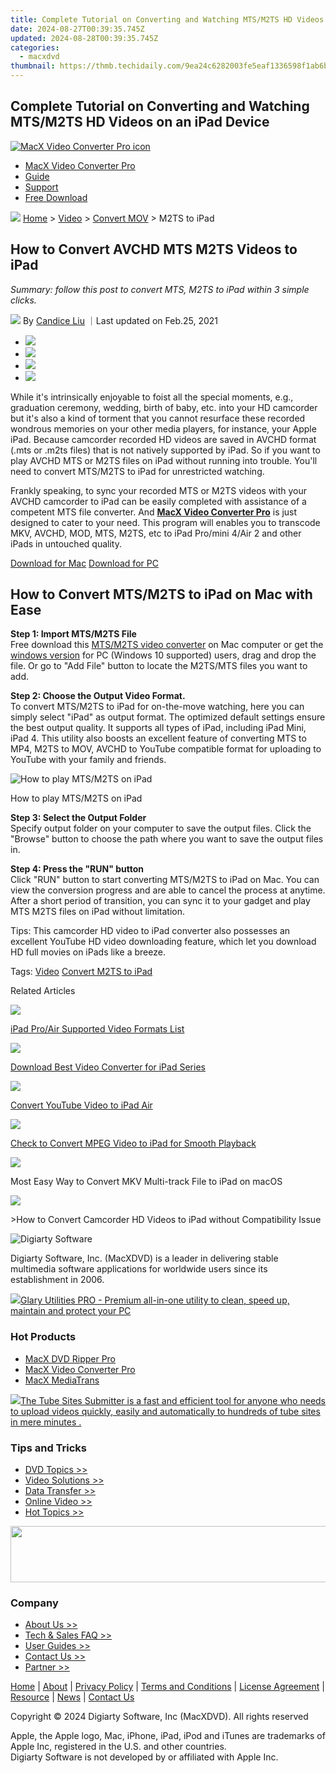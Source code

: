 ```yaml
---
title: Complete Tutorial on Converting and Watching MTS/M2TS HD Videos on an iPad Device
date: 2024-08-27T00:39:35.745Z
updated: 2024-08-28T00:39:35.745Z
categories:
  - macxdvd
thumbnail: https://thmb.techidaily.com/9ea24c6282003fe5eaf1336598f1ab6b49832d478e258a2b3fdb222135f271e5.jpg
---
```


## Complete Tutorial on Converting and Watching MTS/M2TS HD Videos on an iPad Device

[![MacX Video Converter Pro icon](https://www.macxdvd.com/mac-dvd-video-converter-how-to/../image-style/new-seo/icon11.png)](https://tools.techidaily.com/macxdvd/products/)

* [MacX Video Converter Pro](https://tools.techidaily.com/macxdvd/products/)
* [Guide](https://tools.techidaily.com/macxdvd/products/)
* [Support](https://tools.techidaily.com/macxdvd/products/)
* [Free Download](https://tools.techidaily.com/macxdvd/products/)



![](https://www.macxdvd.com/mac-dvd-video-converter-how-to/../image-style/new-seo/icon7.png) [Home](https://tools.techidaily.com/macxdvd/products/) \> [Video](https://tools.techidaily.com/macxdvd/products/) \> [Convert MOV](https://tools.techidaily.com/macxdvd/products/) \> M2TS to iPad

## How to Convert AVCHD MTS M2TS Videos to iPad 



_Summary: follow this post to convert MTS, M2TS to iPad within 3 simple clicks._

![](https://www.macxdvd.com/mac-dvd-video-converter-how-to/../image-style/new-seo/icon6.png) By [Candice Liu](https://tools.techidaily.com/macxdvd/products/) ｜Last updated on Feb.25, 2021

* [![](https://www.macxdvd.com/mac-dvd-video-converter-how-to/../image-style/new-seo/share-fa.jpg)](https://www.facebook.com/sharer/sharer.php?u=https://www.macxdvd.com/mac-dvd-video-converter-how-to/convert-mts-m2ts-to-ipad.htm)
* [![](https://www.macxdvd.com/mac-dvd-video-converter-how-to/../image-style/new-seo/share-tw.jpg)](https://twitter.com/intent/tweet?url=https://www.macxdvd.com/mac-dvd-video-converter-how-to/convert-mts-m2ts-to-ipad.htm&text=)
* [![](https://www.macxdvd.com/mac-dvd-video-converter-how-to/../image-style/new-seo/share-email.jpg)](https://www.macxdvd.com/mac-dvd-video-converter-how-to/mailto:info@example.com?&subject=&body=https://www.macxdvd.com/mac-dvd-video-converter-how-to/convert-mts-m2ts-to-ipad.htm)
* [![](https://www.macxdvd.com/mac-dvd-video-converter-how-to/../image-style/new-seo/share-in.jpg)](https://www.linkedin.com/shareArticle?mini=true&url=https://www.macxdvd.com/mac-dvd-video-converter-how-to/convert-mts-m2ts-to-ipad.htm&title=&summary=&source=)

While it's intrinsically enjoyable to foist all the special moments, e.g., graduation ceremony, wedding, birth of baby, etc. into your HD camcorder but it's also a kind of torment that you cannot resurface these recorded wondrous memories on your other media players, for instance, your Apple iPad. Because camcorder recorded HD videos are saved in AVCHD format (.mts or .m2ts files) that is not natively supported by iPad. So if you want to play AVCHD MTS or M2TS files on iPad without running into trouble. You'll need to convert MTS/M2TS to iPad for unrestricted watching. 

Frankly speaking, to sync your recorded MTS or M2TS videos with your AVCHD camcorder to iPad can be easily completed with assistance of a competent MTS file converter. And [**MacX Video Converter Pro**](https://tools.techidaily.com/macxdvd/products/) is just designed to cater to your need. This program will enables you to transcode MKV, AVCHD, MOD, MTS, M2TS, etc to iPad Pro/mini 4/Air 2 and other iPads in untouched quality. 

[Download for Mac](https://tools.techidaily.com/macxdvd/products/) [Download for PC](https://tools.techidaily.com/macxdvd/products/) 

## How to Convert MTS/M2TS to iPad on Mac with Ease

**Step 1: Import MTS/M2TS File**  
Free download this [MTS/M2TS video converter](https://tools.techidaily.com/macxdvd/products/) on Mac computer or get the [windows version](https://tools.techidaily.com/macxdvd/products/) for PC (Windows 10 supported) users, drag and drop the file. Or go to "Add File" button to locate the M2TS/MTS files you want to add. 

**Step 2: Choose the Output Video Format.**  
 To convert MTS/M2TS to iPad for on-the-move watching, here you can simply select "iPad" as output format. The optimized default settings ensure the best output quality. It supports all types of iPad, including iPad Mini, iPad 4\. This utility also boosts an excellent feature of converting MTS to MP4, M2TS to MOV, AVCHD to YouTube compatible format for uploading to YouTube with your family and friends. 

![How to play MTS/M2TS on iPad](https://www.macxdvd.com/mac-dvd-video-converter-how-to/article-image/qsv-ipad-pro.jpg) 

How to play MTS/M2TS on iPad

**Step 3: Select the Output Folder**  
 Specify output folder on your computer to save the output files. Click the "Browse" button to choose the path where you want to save the output files in.

**Step 4: Press the "RUN" button**  
Click "RUN" button to start converting MTS/M2TS to iPad on Mac. You can view the conversion progress and are able to cancel the process at anytime. After a short period of transition, you can sync it to your gadget and play MTS M2TS files on iPad without limitation. 

Tips: This camcorder HD video to iPad converter also possesses an excellent YouTube HD video downloading feature, which let you download HD full movies on iPads like a breeze.

Tags: [Video](https://tools.techidaily.com/macxdvd/products/) [Convert M2TS to iPad](https://tools.techidaily.com/macxdvd/products/) 



Related Articles

![](https://www.macxdvd.com/mac-dvd-video-converter-how-to/../image-style/new-seo/pic7.jpg)

[iPad Pro/Air Supported Video Formats List](https://tools.techidaily.com/macxdvd/products/) 

![](https://www.macxdvd.com/mac-dvd-video-converter-how-to/../image-style/new-seo/pic6.jpg)

[Download Best Video Converter for iPad Series](https://tools.techidaily.com/macxdvd/products/) 

![](https://www.macxdvd.com/mac-dvd-video-converter-how-to/../image-style/new-seo/pic5.jpg)

[Convert YouTube Video to iPad Air](https://tools.techidaily.com/macxdvd/products/) 

![](https://www.macxdvd.com/mac-dvd-video-converter-how-to/../image-style/new-seo/pic4.jpg)

[Check to Convert MPEG Video to iPad for Smooth Playback](https://tools.techidaily.com/macxdvd/products/) 

![](https://www.macxdvd.com/mac-dvd-video-converter-how-to/../image-style/new-seo/pic3.jpg)

 Most Easy Way to Convert MKV Multi-track File to iPad on macOS

![](https://www.macxdvd.com/mac-dvd-video-converter-how-to/../image-style/new-seo/pic2.jpg)

 \>How to Convert Camcorder HD Videos to iPad without Compatibility Issue



![Digiarty Software](https://www.macxdvd.com/mac-dvd-video-converter-how-to/../icon/logo.png) 

Digiarty Software, Inc. (MacXDVD) is a leader in delivering stable multimedia software applications for worldwide users since its establishment in 2006.

<!-- affiliate ads begin -->
<a href="https://order.glarysoft.com/order/checkout.php?PRODS=4535075&QTY=1&AFFILIATE=108875&CART=1"><img src="https://secure.avangate.com/images/merchant/6734fa703f6633ab896eecbdfad8953a/products/GU-500_672.png" border="0">Glary Utilities PRO -  Premium all-in-one utility to clean, speed up, maintain and protect your PC</a>
<!-- affiliate ads end -->
### Hot Products

* [MacX DVD Ripper Pro](https://tools.techidaily.com/macxdvd/products/)
* [MacX Video Converter Pro](https://tools.techidaily.com/macxdvd/products/)
* [MacX MediaTrans](https://tools.techidaily.com/macxdvd/products/)

<!-- affiliate ads begin -->
<a href="https://secure.2checkout.com/order/checkout.php?PRODS=4531356&QTY=1&AFFILIATE=108875&CART=1"><img src="https://secure.avangate.com/images/merchant/8fdd149fcaa7058caccc9c4ad5b0d89a/products/tss-box.JPG" border="0">The Tube Sites Submitter is a fast and efficient tool for anyone who needs to upload videos quickly, easily and automatically to hundreds of tube sites in mere minutes . </a>
<!-- affiliate ads end -->
### Tips and Tricks

* [DVD Topics >>](https://tools.techidaily.com/macxdvd/products/)
* [Video Solutions >>](https://tools.techidaily.com/macxdvd/products/)
* [Data Transfer >>](https://tools.techidaily.com/macxdvd/products/)
* [Online Video >>](https://tools.techidaily.com/macxdvd/products/)
* [Hot Topics >>](https://tools.techidaily.com/macxdvd/products/)

<!-- affiliate ads begin -->
<a href="https://natural-cycles.sjv.io/c/5597632/2072200/17885" target="_top" id="2072200"><img src="//a.impactradius-go.com/display-ad/17885-2072200" border="0" alt="" width="728" height="90"/></a><img height="0" width="0" src="https://imp.pxf.io/i/5597632/2072200/17885" style="position:absolute;visibility:hidden;" border="0" />
<!-- affiliate ads end -->
### Company

* [About Us >>](https://tools.techidaily.com/macxdvd/products/)
* [Tech & Sales FAQ >>](https://tools.techidaily.com/macxdvd/products/)
* [User Guides >>](https://tools.techidaily.com/macxdvd/products/)
* [Contact Us >>](https://tools.techidaily.com/macxdvd/products/)
* [Partner >>](https://tools.techidaily.com/macxdvd/products/)



[Home](https://tools.techidaily.com/macxdvd/products/) | [About](https://tools.techidaily.com/macxdvd/products/) | [Privacy Policy](https://tools.techidaily.com/macxdvd/products/) | [Terms and Conditions](https://tools.techidaily.com/macxdvd/products/) | [License Agreement](https://tools.techidaily.com/macxdvd/products/) | [Resource](https://tools.techidaily.com/macxdvd/products/) | [News](https://tools.techidaily.com/macxdvd/products/) | [Contact Us](https://tools.techidaily.com/macxdvd/products/)

Copyright © 2024 Digiarty Software, Inc (MacXDVD). All rights reserved

Apple, the Apple logo, Mac, iPhone, iPad, iPod and iTunes are trademarks of Apple Inc, registered in the U.S. and other countries.  
Digiarty Software is not developed by or affiliated with Apple Inc.

<ins class="adsbygoogle"
     style="display:block"
     data-ad-format="autorelaxed"
     data-ad-client="ca-pub-7571918770474297"
     data-ad-slot="1223367746"></ins>



<ins class="adsbygoogle"
     style="display:block"
     data-ad-client="ca-pub-7571918770474297"
     data-ad-slot="8358498916"
     data-ad-format="auto"
     data-full-width-responsive="true"></ins>


